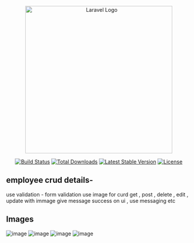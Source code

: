 <p align="center"><a href="https://laravel.com" target="_blank"><img src="https://raw.githubusercontent.com/laravel/art/master/logo-lockup/5%20SVG/2%20CMYK/1%20Full%20Color/laravel-logolockup-cmyk-red.svg" width="400" alt="Laravel Logo"></a></p>

<p align="center">
<a href="https://github.com/laravel/framework/actions"><img src="https://github.com/laravel/framework/workflows/tests/badge.svg" alt="Build Status"></a>
<a href="https://packagist.org/packages/laravel/framework"><img src="https://img.shields.io/packagist/dt/laravel/framework" alt="Total Downloads"></a>
<a href="https://packagist.org/packages/laravel/framework"><img src="https://img.shields.io/packagist/v/laravel/framework" alt="Latest Stable Version"></a>
<a href="https://packagist.org/packages/laravel/framework"><img src="https://img.shields.io/packagist/l/laravel/framework" alt="License"></a>
</p>



## employee crud details-
use validation - form validation 
use image for curd
get , post , delete , edit , update with immage 
give message success on ui , use messaging etc

## Images
![image](https://github.com/developerMaurya/employee_crud_with_image_laravel/assets/137375643/9980f580-cebd-415d-9384-909b376bc50a)
![image](https://github.com/developerMaurya/employee_crud_with_image_laravel/assets/137375643/6e3bca02-dfd7-401e-b50a-593e49796c42)
![image](https://github.com/developerMaurya/employee_crud_with_image_laravel/assets/137375643/4b020163-f1ba-40b8-bc6c-a4f8bac0a855)
![image](https://github.com/developerMaurya/employee_crud_with_image_laravel/assets/137375643/17452c93-f7f0-4916-a6f4-2aedbf886943)


